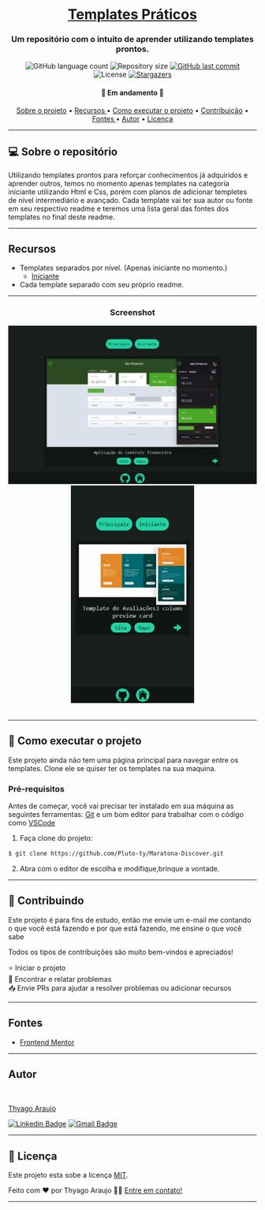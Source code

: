 <h1 align="center">
      <a href="#" alt="Templates Práticos"> Templates Práticos </a>
</h1>

<h3 align="center">
   Um repositório com o intuito de aprender utilizando templates prontos.
</h3>

<p align="center">
  <img alt="GitHub language count" src="https://img.shields.io/github/languages/count/Pluto-ty/Praticando-templates?style=flat-square">

  <img alt="Repository size" src="https://img.shields.io/github/repo-size/Pluto-ty/Praticando-templates">
  
  <a href="https://github.com/Pluto-ty/README/commits/master">
    <img alt="GitHub last commit" src="https://img.shields.io/github/last-commit/Pluto-ty/Praticando-templates">
  </a>
    
   <img alt="License" src="https://img.shields.io/badge/license-MIT-brightgreen">
   <a href="https://github.com/Pluto-ty/Praticando-templates/stargazers">
    <img alt="Stargazers" src="https://img.shields.io/github/stars/Pluto-ty/Praticando-templates?style=social">
   </a>
  
 
</p>

<h4 align="center">
	🚧 Em andamento 🚧
</h4>

<p align="center">
 <a href="#---sobre-o-repositório-">Sobre o projeto</a> •
 <a href="#--features"> Recursos </a> •
 <a href="#--como-executar-o-projeto-">Como executar o projeto</a> •
 <a href="#--Contributing"> Contribuição</a> •  
 <a href="#--font"> Fontes </a> •  
 <a href="#-autor">Autor</a> •
 <a href="#-licenca">Licença</a>
</p>

---

<h2 id="---sobre-o-repositório-"> 💻  Sobre o repositório </h2>

Utilizando templates prontos para reforçar conhecimentos já adquiridos e aprender outros, temos no momento apenas templates na categoria iniciante utilizando Html e Css, porém com planos de adicionar templetes de nível intermediário e avançado. Cada template vai ter sua autor ou fonte em seu respectivo readme e teremos uma lista geral das fontes dos templates no final deste readme.

---

<h2 id="--features"> Recursos </h2>

-  Templates separados por nível. (Apenas iniciante no momento.)
   -  <a href="./iniciante"> Iniciante </a>
-  Cada template separado com seu próprio readme.

---

<h3 id="screenshot" align="center"> Screenshot </h3>
<div align="center">
<img src="./assets/readme/web.gif" width="750px">
<img src="./assets/readme/mobile.gif" width="250px">
</div>
</br>

---

<h2 id="--como-executar-o-projeto-"> 🚀 Como executar o projeto </h2>

Este projeto ainda não tem uma página principal para navegar entre os templates. Clone ele se quiser ter os templates na sua maquina.

### Pré-requisitos

Antes de começar, você vai precisar ter instalado em sua máquina as seguintes ferramentas:
[Git](https://git-scm.com) e um bom editor para trabalhar com o código como [VSCode](https://code.visualstudio.com/)

1. Faça clone do projeto:

```bash
$ git clone https://github.com/Pluto-ty/Maratona-Discover.git

```

2. Abra com o editor de escolha e modifique,brinque a vontade.

---

<h2 id="--Contributing"> 🤝 Contribuindo </h2>

Este projeto é para fins de estudo, então me envie um e-mail me contando o que você está fazendo e por que está fazendo, me ensine o que você sabe

Todos os tipos de contribuições são muito bem-vindos e apreciados!

⭐️ Iniciar o projeto
</br>
🐛 Encontrar e relatar problemas
</br>
📥 Envie PRs para ajudar a resolver problemas ou adicionar recursos

---

<h2 id="--font"> Fontes </h2>

-  <a href="https://www.frontendmentor.io"> Frontend Mentor </a>

---

<h2 id="-autor">Autor</h2>

<a href="https://github.com/Pluto-ty">
 <img style="border-radius: 50%;" src="https://avatars.githubusercontent.com/u/51569984" width="100px;" alt=""/>
</br>
<p> Thyago Araujo <p>
</a>

[![Linkedin Badge](https://img.shields.io/badge/-ThyagoAraujo-blue?style=flat-square&logo=Linkedin&logoColor=white&link=https://www.linkedin.com/in/thyago-araujo-m/)](https://www.linkedin.com/in/thyago-araujo-m/)
[![Gmail Badge](https://img.shields.io/badge/-thyagoaraujomotta@gmail.com-c14438?style=flat-square&logo=Gmail&logoColor=white&link=mailto:thyagoaraujomotta@gmail.com)](mailto:thyagoaraujomotta@gmail.com)

---

<h2 id="-licenca"> 📝 Licença </h2>

Este projeto esta sobe a licença [MIT](./LICENSE.md).

Feito com ❤️ por Thyago Araujo 👋🏽 [Entre em contato!](https://www.linkedin.com/in/thyago-araujo-m/)

---

